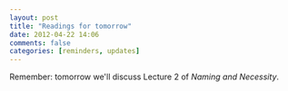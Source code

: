 ```yaml
---
layout: post
title: "Readings for tomorrow"
date: 2012-04-22 14:06
comments: false
categories: [reminders, updates]
---
```


Remember: tomorrow we'll discuss Lecture 2 of *Naming and Necessity*. 